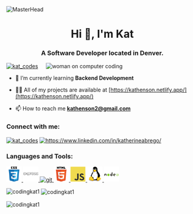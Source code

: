 ![MasterHead](https://thumbs.gfycat.com/ColorlessBitesizedKob-max-1mb.gif)
<h1 align="center">Hi 👋, I'm Kat</h1>
<h3 align="center">A Software Developer located in Denver.</h3>
<img align="right" alt="woman on computer coding" width="400" src="https://images.squarespace-cdn.com/content/v1/5f402a9d4e121b7f850b4374/1598040805419-QIEZIF4KLQAPB0VV6B58/App-Developer.gif">

<p align="left"> <a href="https://twitter.com/kat_codes" target="blank"><img src="https://img.shields.io/twitter/follow/kat_codes?logo=twitter&style=for-the-badge" alt="kat_codes" /></a> </p>

- 🌱 I’m currently learning **Backend Development**

- 👨‍💻 All of my projects are available at [https://kathenson.netlify.app/](https://kathenson.netlify.app/)

- 📫 How to reach me **kathenson2@gmail.com**

<h3 align="left">Connect with me:</h3>
<p align="left">
<a href="https://twitter.com/kat_codes" target="blank"><img align="center" src="https://raw.githubusercontent.com/rahuldkjain/github-profile-readme-generator/master/src/images/icons/Social/twitter.svg" alt="kat_codes" height="30" width="40" /></a>
<a href="https://linkedin.com/in/https://www.linkedin.com/in/katherineabrego/" target="blank"><img align="center" src="https://raw.githubusercontent.com/rahuldkjain/github-profile-readme-generator/master/src/images/icons/Social/linked-in-alt.svg" alt="https://www.linkedin.com/in/katherineabrego/" height="30" width="40" /></a>
</p>

<h3 align="left">Languages and Tools:</h3>
<p align="left"> <a href="https://www.w3schools.com/css/" target="_blank" rel="noreferrer"> <img src="https://raw.githubusercontent.com/devicons/devicon/master/icons/css3/css3-original-wordmark.svg" alt="css3" width="40" height="40"/> </a> <a href="https://expressjs.com" target="_blank" rel="noreferrer"> <img src="https://raw.githubusercontent.com/devicons/devicon/master/icons/express/express-original-wordmark.svg" alt="express" width="40" height="40"/> </a> <a href="https://git-scm.com/" target="_blank" rel="noreferrer"> <img src="https://www.vectorlogo.zone/logos/git-scm/git-scm-icon.svg" alt="git" width="40" height="40"/> </a> <a href="https://www.w3.org/html/" target="_blank" rel="noreferrer"> <img src="https://raw.githubusercontent.com/devicons/devicon/master/icons/html5/html5-original-wordmark.svg" alt="html5" width="40" height="40"/> </a> <a href="https://developer.mozilla.org/en-US/docs/Web/JavaScript" target="_blank" rel="noreferrer"> <img src="https://raw.githubusercontent.com/devicons/devicon/master/icons/javascript/javascript-original.svg" alt="javascript" width="40" height="40"/> </a> <a href="https://www.linux.org/" target="_blank" rel="noreferrer"> <img src="https://raw.githubusercontent.com/devicons/devicon/master/icons/linux/linux-original.svg" alt="linux" width="40" height="40"/> </a> <a href="https://nodejs.org" target="_blank" rel="noreferrer"> <img src="https://raw.githubusercontent.com/devicons/devicon/master/icons/nodejs/nodejs-original-wordmark.svg" alt="nodejs" width="40" height="40"/> </a> </p>

<p><img align="left" src="https://github-readme-stats.vercel.app/api/top-langs?username=codingkat1&show_icons=true&locale=en&layout=compact" alt="codingkat1" /></p>

<p>&nbsp;<img align="center" src="https://github-readme-stats.vercel.app/api?username=codingkat1&show_icons=true&locale=en" alt="codingkat1" /></p>

<p><img align="center" src="https://github-readme-streak-stats.herokuapp.com/?user=codingkat1&" alt="codingkat1" /></p>
